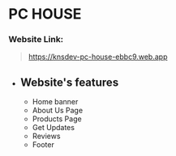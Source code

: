 # PC HOUSE
### Website Link:

> https://knsdev-pc-house-ebbc9.web.app

- ## Website's features
    * Home banner
    * About Us Page
    * Products Page
    * Get Updates
    * Reviews
    * Footer